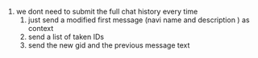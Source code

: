 1. we dont need to submit the full chat history every time
    1. just send a modified first message (navi name and description ) as context
    1. send a list of taken IDs
    1. send the new gid and the previous message text